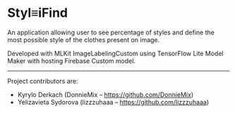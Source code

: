 # Styl≡iFind
An application allowing user to see percentage of styles and define the most possible style of the clothes present on image.

Developed with MLKit ImageLabelingCustom using TensorFlow Lite Model Maker with hosting Firebase Custom model.

---
Project contributors are:

* Kyrylo Derkach (DonnieMix – https://github.com/DonnieMix)
* Yelizavieta Sydorova (lizzzuhaaa – https://github.com/lizzzuhaaa)
